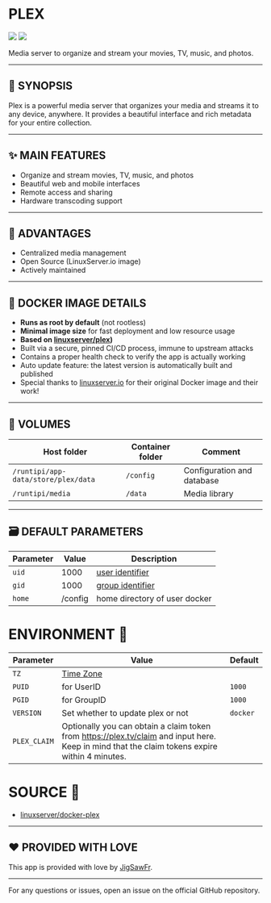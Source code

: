 # PLEX

[<img src="https://img.shields.io/badge/github-source-blue?logo=github&color=040308">](https://github.com/linuxserver/docker-plex) [<img src="https://img.shields.io/github/issues/linuxserver/docker-plex?color=7842f5">](https://github.com/linuxserver/docker-plex/issues)

Media server to organize and stream your movies, TV, music, and photos.

---

## 📖 SYNOPSIS
Plex is a powerful media server that organizes your media and streams it to any device, anywhere. It provides a beautiful interface and rich metadata for your entire collection.

---

## ✨ MAIN FEATURES
- Organize and stream movies, TV, music, and photos
- Beautiful web and mobile interfaces
- Remote access and sharing
- Hardware transcoding support

---

## 🌟 ADVANTAGES
- Centralized media management
- Open Source (LinuxServer.io image)
- Actively maintained

---

## 🐳 DOCKER IMAGE DETAILS
- **Runs as root by default** (not rootless)
- **Minimal image size** for fast deployment and low resource usage
- **Based on [linuxserver/plex](https://github.com/linuxserver/docker-plex))**
- Built via a secure, pinned CI/CD process, immune to upstream attacks
- Contains a proper health check to verify the app is actually working
- Auto update feature: the latest version is automatically built and published
- Special thanks to [linuxserver.io](https://github.com/linuxserver) for their original Docker image and their work!

---

## 📁 VOLUMES
| Host folder | Container folder | Comment |
| ----------- | ---------------- | ------- |
| `/runtipi/app-data/store/plex/data` | `/config` | Configuration and database |
| `/runtipi/media` | `/data` | Media library |

---

## 🗃️ DEFAULT PARAMETERS
| Parameter | Value | Description |
| --- | --- | --- |
| `uid` | 1000 | [user identifier](https://en.wikipedia.org/wiki/User_identifier) |
| `gid` | 1000 | [group identifier](https://en.wikipedia.org/wiki/Group_identifier) |
| `home` | /config | home directory of user docker |

# ENVIRONMENT 📝
| Parameter | Value | Default |
| --- | --- | --- |
| `TZ` | [Time Zone](https://en.wikipedia.org/wiki/List_of_tz_database_time_zones) | |
| `PUID` | for UserID | `1000` |
| `PGID` | for GroupID | `1000` |
| `VERSION` | Set whether to update plex or not | `docker` |
| `PLEX_CLAIM` | Optionally you can obtain a claim token from https://plex.tv/claim and input here. Keep in mind that the claim tokens expire within 4 minutes.|  |

# SOURCE 💾
* [linuxserver/docker-plex](https://github.com/linuxserver/docker-plex)

---

## ❤️ PROVIDED WITH LOVE
This app is provided with love by [JigSawFr](https://github.com/JigSawFr).

---

For any questions or issues, open an issue on the official GitHub repository.
